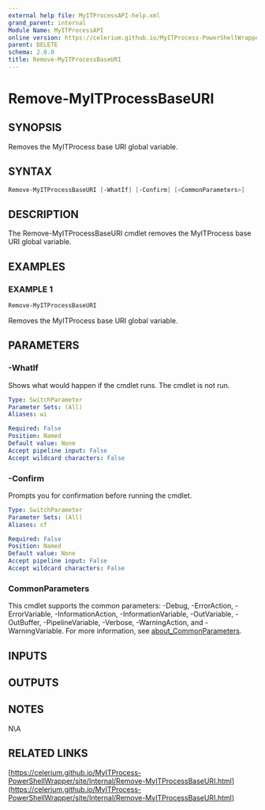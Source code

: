 ```yaml
---
external help file: MyITProcessAPI-help.xml
grand_parent: internal
Module Name: MyITProcessAPI
online version: https://celerium.github.io/MyITProcess-PowerShellWrapper/site/internal/Remove-MyITProcessBaseURI.html
parent: DELETE
schema: 2.0.0
title: Remove-MyITProcessBaseURI
---
```


# Remove-MyITProcessBaseURI

## SYNOPSIS
Removes the MyITProcess base URI global variable.

## SYNTAX

```powershell
Remove-MyITProcessBaseURI [-WhatIf] [-Confirm] [<CommonParameters>]
```

## DESCRIPTION
The Remove-MyITProcessBaseURI cmdlet removes the MyITProcess base URI global variable.

## EXAMPLES

### EXAMPLE 1
```powershell
Remove-MyITProcessBaseURI
```

Removes the MyITProcess base URI global variable.

## PARAMETERS

### -WhatIf
Shows what would happen if the cmdlet runs.
The cmdlet is not run.

```yaml
Type: SwitchParameter
Parameter Sets: (All)
Aliases: wi

Required: False
Position: Named
Default value: None
Accept pipeline input: False
Accept wildcard characters: False
```

### -Confirm
Prompts you for confirmation before running the cmdlet.

```yaml
Type: SwitchParameter
Parameter Sets: (All)
Aliases: cf

Required: False
Position: Named
Default value: None
Accept pipeline input: False
Accept wildcard characters: False
```

### CommonParameters
This cmdlet supports the common parameters: -Debug, -ErrorAction, -ErrorVariable, -InformationAction, -InformationVariable, -OutVariable, -OutBuffer, -PipelineVariable, -Verbose, -WarningAction, and -WarningVariable. For more information, see [about_CommonParameters](http://go.microsoft.com/fwlink/?LinkID=113216).

## INPUTS

## OUTPUTS

## NOTES
N\A

## RELATED LINKS

[https://celerium.github.io/MyITProcess-PowerShellWrapper/site/Internal/Remove-MyITProcessBaseURI.html](https://celerium.github.io/MyITProcess-PowerShellWrapper/site/Internal/Remove-MyITProcessBaseURI.html)

